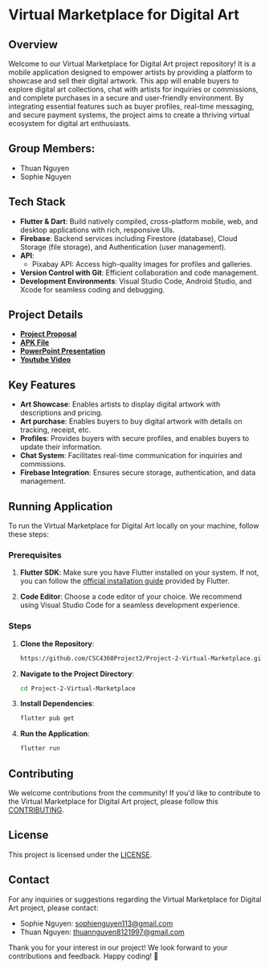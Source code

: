# Virtual Marketplace for Digital Art

## Overview

Welcome to our Virtual Marketplace for Digital Art project repository! It is a mobile application designed to empower artists by providing a platform to showcase and sell their digital artwork. This app will enable buyers to explore digital art collections, chat with artists for inquiries or commissions, and complete purchases in a secure and user-friendly environment. By integrating essential features such as buyer profiles, real-time messaging, and secure payment systems, the project aims to create a thriving virtual ecosystem for digital art enthusiasts.


## Group Members:

- Thuan Nguyen
- Sophie Nguyen

## Tech Stack

- **Flutter & Dart**: Build natively compiled, cross-platform mobile, web, and desktop applications with rich, responsive UIs.
- **Firebase**: Backend services including Firestore (database), Cloud Storage (file storage), and Authentication (user management).
- **API**:
  + Pixabay API: Access high-quality images for profiles and galleries.
- **Version Control with Git**: Efficient collaboration and code management.
- **Development Environments**: Visual Studio Code, Android Studio, and Xcode for seamless coding and debugging.

## Project Details

- [**Project Proposal**](https://drive.google.com/file/d/1t3UCd5TSUUHA_qd1mj_f0EBRrok3dtzW/view?usp=drive_link)
- [**APK File**](https://drive.google.com/file/d/1Jpsrw1ekjo2HsrfKufuMAPhdU-4sUfvv/view?usp=drive_link)
- [**PowerPoint Presentation**](https://docs.google.com/presentation/d/1xyEt6l3Nkuu0T7oZiOwcm6KMSbPfDEzk/edit?usp=drive_link&ouid=115868471783120857845&rtpof=true&sd=true)
- [**Youtube Video**](https://drive.google.com/file/d/12U1Ll1gjVew5IiLfZ2aKPKEMF_7hYl7o/view?usp=sharing)

## Key Features

- **Art Showcase**: Enables artists to display digital artwork with descriptions and pricing.
- **Art purchase**: Enables buyers to buy digital artwork with details on tracking, receipt, etc.
- **Profiles**: Provides buyers with secure profiles, and enables buyers to update their information.
- **Chat System**: Facilitates real-time communication for inquiries and commissions.
- **Firebase Integration**: Ensures secure storage, authentication, and data management.


## Running Application

To run the Virtual Marketplace for Digital Art locally on your machine, follow these steps:

### Prerequisites

1. **Flutter SDK**: Make sure you have Flutter installed on your system. If not, you can follow the [official installation guide](https://flutter.dev/docs/get-started/install) provided by Flutter.

2. **Code Editor**: Choose a code editor of your choice. We recommend using Visual Studio Code for a seamless development experience.

### Steps

1. **Clone the Repository**:

   ```bash
   https://github.com/CSC4360Project2/Project-2-Virtual-Marketplace.git

   ```

2. **Navigate to the Project Directory**:

   ```bash
   cd Project-2-Virtual-Marketplace

   ```

3. **Install Dependencies**:

   ```bash
   flutter pub get

   ```

4. **Run the Application**:
   ```bash
   flutter run
   ```

## Contributing

We welcome contributions from the community! If you'd like to contribute to the Virtual Marketplace for Digital Art project, please follow this [CONTRIBUTING](https://github.com/CSC4360Project2/Project-2-Virtual-Marketplace/blob/main/CONTRIBUTING.md).

## License

This project is licensed under the [LICENSE](https://github.com/CSC4360Project2/Project-2-Virtual-Marketplace?tab=Apache-2.0-1-ov-file).

## Contact

For any inquiries or suggestions regarding the Virtual Marketplace for Digital Art project, please contact:

- Sophie Nguyen: [sophienguyen113@gmail.com](mailto:sophienguyen113@gmail.com)
- Thuan Nguyen: [thuannguyen8121997@gmail.com](thuannguyen8121997@gmail.com)

Thank you for your interest in our project! We look forward to your contributions and feedback. Happy coding! 🚀
